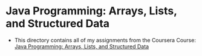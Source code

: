 # Java Programming: Arrays, Lists, and Structured Data

- This directory contains all of my assignments from the Coursera Course: [Java Programming: Arrays, Lists, and Structured Data](https://www.coursera.org/learn/java-programming-arrays-lists-data?specialization=java-programming)